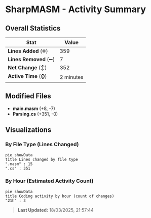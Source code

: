 # SharpMASM - Activity Summary 

## Overall Statistics

| Stat                   | Value                                                             |
| ---------------------- | ----------------------------------------------------------------- |
| **Lines Added** (➕)   | 359                                          |
| **Lines Removed** (➖) | 7                                        |
| **Net Change** (↕)    | 352                |
| **Active Time** (⌚)   | 2 minutes |


## Modified Files
- **main.masm** (+8, -7)
- **Parsing.cs** (+351, -0)

## Visualizations

### By File Type (Lines Changed)

```mermaid
pie showData
title Lines changed by file type
".masm" : 15
".cs" : 351
```

### By Hour (Estimated Activity Count)

```mermaid
pie showData
title Coding activity by hour (count of changes)
"21h" : 3
```


> **Last Updated:** 18/03/2025, 21:57:44